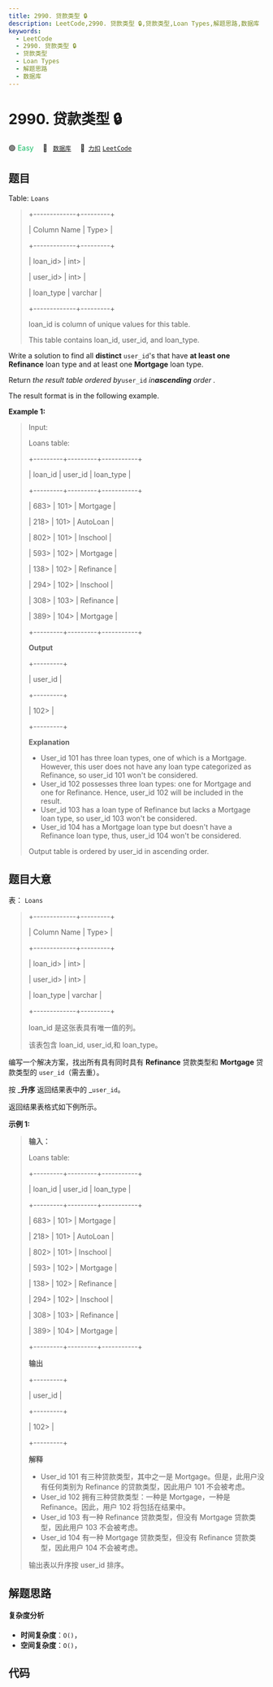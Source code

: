 ```yaml
---
title: 2990. 贷款类型 🔒
description: LeetCode,2990. 贷款类型 🔒,贷款类型,Loan Types,解题思路,数据库
keywords:
  - LeetCode
  - 2990. 贷款类型 🔒
  - 贷款类型
  - Loan Types
  - 解题思路
  - 数据库
---
```


# 2990. 贷款类型 🔒

🟢 <font color=#15bd66>Easy</font>&emsp; 🔖&ensp; [`数据库`](/tag/database.md)&emsp; 🔗&ensp;[`力扣`](https://leetcode.cn/problems/loan-types) [`LeetCode`](https://leetcode.com/problems/loan-types)

## 题目

Table: `Loans`

> 
> 
> 
> 
> 
> +-------------+---------+
> 
> | Column Name | Type> 
> |
> 
> +-------------+---------+
> 
> | loan_id> 
>  | int> 
>  |
> 
> | user_id> 
>  | int> 
>  |
> 
> | loan_type   | varchar |
> 
> +-------------+---------+
> 
> loan_id is column of unique values for this table.
> 
> This table contains loan_id, user_id, and loan_type.
> 
> 

Write a solution to find all **distinct** `user_id`'s that have **at least
one** **Refinance** loan type and at least one **Mortgage** loan type.

Return _the result table ordered by_`user_id` _in**ascending** order_ _._

The result format is in the following example.



**Example 1:**

> Input:
> 
> Loans table:
> 
> +---------+---------+-----------+
> 
> | loan_id | user_id | loan_type |
> 
> +---------+---------+-----------+
> 
> | 683> 
>  | 101> 
>  | Mortgage  |
> 
> | 218> 
>  | 101> 
>  | AutoLoan  |
> 
> | 802> 
>  | 101> 
>  | Inschool  |
> 
> | 593> 
>  | 102> 
>  | Mortgage  |
> 
> | 138> 
>  | 102> 
>  | Refinance |
> 
> | 294> 
>  | 102> 
>  | Inschool  |
> 
> | 308> 
>  | 103> 
>  | Refinance |
> 
> | 389> 
>  | 104> 
>  | Mortgage  |
> 
> +---------+---------+-----------+
> 
> **Output**
> 
> +---------+
> 
> | user_id | 
> 
> +---------+
> 
> | 102> 
>  | 
> 
> +---------+
> 
> **Explanation**
> - User_id 101 has three loan types, one of which is a Mortgage. However, this user does not have any loan type categorized as Refinance, so user_id 101 won't be considered.
> - User_id 102 possesses three loan types: one for Mortgage and one for Refinance. Hence, user_id 102 will be included in the result.
> - User_id 103 has a loan type of Refinance but lacks a Mortgage loan type, so user_id 103 won't be considered.
> - User_id 104 has a Mortgage loan type but doesn't have a Refinance loan type, thus, user_id 104 won't be considered.
> 
> Output table is ordered by user_id in ascending order.
> 
> 


## 题目大意

表： `Loans`

> 
> 
> 
> 
> 
> +-------------+---------+
> 
> | Column Name | Type> 
> |
> 
> +-------------+---------+
> 
> | loan_id> 
>  | int> 
>  |
> 
> | user_id> 
>  | int> 
>  |
> 
> | loan_type   | varchar |
> 
> +-------------+---------+
> 
> loan_id 是这张表具有唯一值的列。
> 
> 该表包含 loan_id, user_id,和 loan_type。
> 
> 

编写一个解决方案，找出所有具有同时具有 **Refinance** 贷款类型和 **Mortgage**  贷款类型的 `user_id`（需去重）。

按 _**升序** 返回结果表中的 _`user_id`。

返回结果表格式如下例所示。



**示例 1:**

> 
> 
> 
> 
> 
> **输入：**
> 
> Loans table:
> 
> +---------+---------+-----------+
> 
> | loan_id | user_id | loan_type |
> 
> +---------+---------+-----------+
> 
> | 683> 
>  | 101> 
>  | Mortgage  |
> 
> | 218> 
>  | 101> 
>  | AutoLoan  |
> 
> | 802> 
>  | 101> 
>  | Inschool  |
> 
> | 593> 
>  | 102> 
>  | Mortgage  |
> 
> | 138> 
>  | 102> 
>  | Refinance |
> 
> | 294> 
>  | 102> 
>  | Inschool  |
> 
> | 308> 
>  | 103> 
>  | Refinance |
> 
> | 389> 
>  | 104> 
>  | Mortgage  |
> 
> +---------+---------+-----------+
> 
> **输出**
> 
> +---------+
> 
> | user_id | 
> 
> +---------+
> 
> | 102> 
>  | 
> 
> +---------+
> 
> **解释**
> - User_id 101 有三种贷款类型，其中之一是 Mortgage。但是，此用户没有任何类别为 Refinance 的贷款类型，因此用户 101 不会被考虑。
> - User_id 102 拥有三种贷款类型：一种是 Mortgage，一种是 Refinance。因此，用户 102 将包括在结果中。
> - User_id 103 有一种 Refinance 贷款类型，但没有 Mortgage 贷款类型，因此用户 103 不会被考虑。
> - User_id 104 有一种 Mortgage 贷款类型，但没有 Refinance 贷款类型，因此用户 104 不会被考虑。
> 
> 输出表以升序按 user_id 排序。
> 
> 


## 解题思路

#### 复杂度分析

- **时间复杂度**：`O()`，
- **空间复杂度**：`O()`，

## 代码

```javascript

```